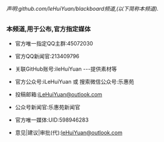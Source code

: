 ###### 声明:github.com/leHuiYuan/blackboard频道,(以下简称本频道).

### 本频道,用于公布,官方指定媒体

- 官方唯一指定QQ主群:45072030
- 官方QQ新闻官:213409796
- 关联GitHub账号:ileHuiYuan ---提供素材等

- 官方公众号:iLeHuiYuan 或 搜索微信公众号:乐惠苑
- 投稿邮箱:iLeHuiYuan@outlook.com
- 公众号新闻官:乐惠苑新闻官

- 官方唯一媒体:UID:598946283

- 意见|建议|审批(代):leHuiYuan@outlook.com

